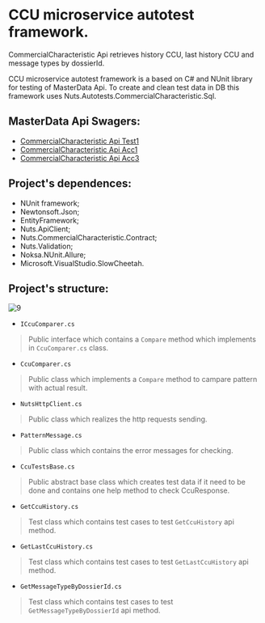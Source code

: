 # CCU microservice autotest framework.

CommercialCharacteristic Api retrieves history CCU, last history CCU and message types by dossierId.

CCU microservice autotest framework is a based on C# and NUnit library for testing of MasterData Api.
To create and clean test data in DB this framework uses Nuts.Autotests.CommercialCharacteristic.Sql.

## MasterData Api Swagers:
- [CommercialCharacteristic Api Test1](http://ccu.test1.nutsservices.local)
- [CommercialCharacteristic Api Acc1](http://ccu.acc1.nutsservices.local)
- [CommercialCharacteristic Api Acc3](http://ccu.acc3.nutsservices.local)

## Project's dependences:
- NUnit framework;
- Newtonsoft.Json;
- EntityFramework;
- Nuts.ApiClient;
- Nuts.CommercialCharacteristic.Contract;
- Nuts.Validation;
- Noksa.NUnit.Allure;
- Microsoft.VisualStudio.SlowCheetah.

## Project's structure:
![9](https://user-images.githubusercontent.com/45104581/58488444-07e1bc80-8172-11e9-9184-06cc703c0624.png)

* `ICcuComparer.cs`
> Public interface which contains a `Compare` method which implements in `CcuComparer.cs` class.
* `CcuComparer.cs`
> Public class which implements a `Compare` method to campare pattern with actual result.
* `NutsHttpClient.cs`
> Public class which realizes the http requests sending.
* `PatternMessage.cs`
> Public class which contains the error messages for checking.
* `CcuTestsBase.cs`
> Public abstract base class which creates test data if it need to be done and contains one help method to check CcuResponse.
* `GetCcuHistory.cs`
> Test class which contains test cases to test `GetCcuHistory` api method.
* `GetLastCcuHistory.cs`
> Test class which contains test cases to test `GetLastCcuHistory` api method.
* `GetMessageTypeByDossierId.cs`
> Test class which contains test cases to test `GetMessageTypeByDossierId` api method.
